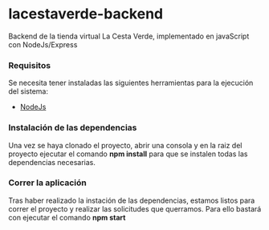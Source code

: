 # lacestaverde-backend
Backend de la tienda virtual La Cesta Verde, implementado en javaScript con NodeJs/Express

### Requisitos
Se necesita tener instaladas las siguientes herramientas para la ejecución del sistema:
- [NodeJs](https://nodejs.org/es/)
### Instalación de las dependencias
Una vez se haya clonado el proyecto, abrir una consola y en la raiz del proyecto ejecutar el comando **npm install** para que se instalen todas las dependencias necesarias.
### Correr la aplicación
Tras haber realizado la instación de las dependencias, estamos listos para correr el proyecto y realizar las solicitudes que querramos. Para ello bastará con ejecutar el comando **npm start**